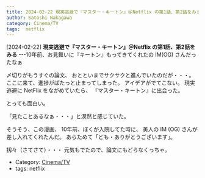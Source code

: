 ```yaml
---
title: 2024-02-22 現実逃避で『マスター・キートン』＠Netflix の第1話、第2話をみる ---10年前、お見舞いに『キートン』もってきてくれたの IM(OG) さんだったなぁ
author: Satoshi Nakagawa
category: Cinema/TV
tags:  netflix
---
```


[2024-02-22] **現実逃避で『マスター・キートン』＠Netflix の第1話、第2話をみる**  ---10年前、お見舞いに『キートン』もってきてくれたの IM(OG) さんだったなぁ

 〆切りがもうすぐの論文、
おとといまでサクサクと進んでいたのだが・・・。
ここに来て、進捗がぱたっと止まってしまった。
アイデアがでてこない。
現実逃避に NetFlix をながめていたら、
『マスター・キートン』に出会った。

 とっても面白い。

 「見たことあるなぁ・・・」と漠然と感じていた。

 そうそう、この漫画、
10年前、ぼくが入院してた時に、
美人の IM (OG) さんが差し入れてくれたんだ。
あらためて「ども・ありがとうございます」。

 扨々（さてさて）・・・
元気もでたので、論文にもどらなくっちゃ。

- Category: [Cinema/TV](https://merapano.github.io/categories.html#Cinema/TV)
- tags:  netflix
